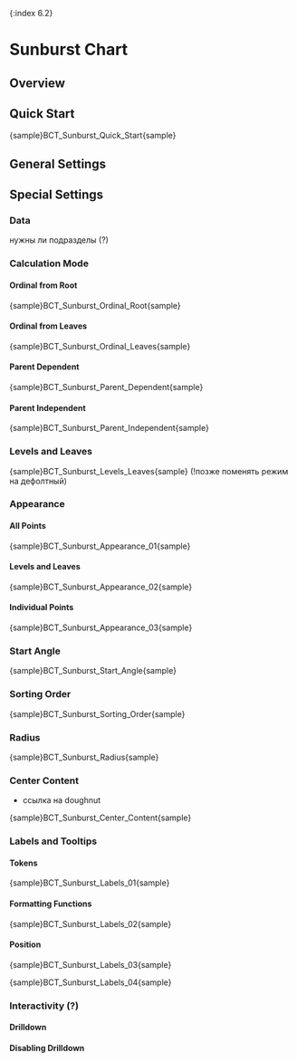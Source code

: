 {:index 6.2}
# Sunburst Chart

## Overview

## Quick Start

{sample}BCT\_Sunburst\_Quick\_Start{sample}

## General Settings

## Special Settings

### Data
нужны ли подразделы (?)

### Calculation Mode

#### Ordinal from Root

{sample}BCT\_Sunburst\_Ordinal\_Root{sample}

#### Ordinal from Leaves

{sample}BCT\_Sunburst\_Ordinal\_Leaves{sample}

#### Parent Dependent

{sample}BCT\_Sunburst\_Parent\_Dependent{sample}

#### Parent Independent

{sample}BCT\_Sunburst\_Parent\_Independent{sample}

### Levels and Leaves

{sample}BCT\_Sunburst\_Levels\_Leaves{sample}
(!позже поменять режим на дефолтный)

### Appearance

#### All Points
{sample}BCT\_Sunburst\_Appearance\_01{sample}

#### Levels and Leaves
{sample}BCT\_Sunburst\_Appearance\_02{sample}

#### Individual Points
{sample}BCT\_Sunburst\_Appearance\_03{sample}

### Start Angle

{sample}BCT\_Sunburst\_Start\_Angle{sample}

### Sorting Order

{sample}BCT\_Sunburst\_Sorting\_Order{sample}

### Radius

{sample}BCT\_Sunburst\_Radius{sample}

### Center Content
+ ссылка на doughnut

{sample}BCT\_Sunburst\_Center\_Content{sample}

### Labels and Tooltips

#### Tokens

{sample}BCT\_Sunburst\_Labels\_01{sample}

#### Formatting Functions

{sample}BCT\_Sunburst\_Labels\_02{sample}

#### Position

{sample}BCT\_Sunburst\_Labels\_03{sample}

{sample}BCT\_Sunburst\_Labels\_04{sample}

### Interactivity (?)

#### Drilldown

#### Disabling Drilldown